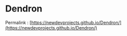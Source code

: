 # Dendron

Permalink :
[https://newdevprojects.github.io/Dendron/](https://newdevprojects.github.io/Dendron/)
